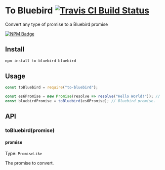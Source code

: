 # To Bluebird [![Travis CI Build Status](https://img.shields.io/travis/com/Richienb/to-bluebird/master.svg?style=for-the-badge)](https://travis-ci.com/Richienb/to-bluebird)

Convert any type of promise to a Bluebird promise

[![NPM Badge](https://nodei.co/npm/to-bluebird.png)](https://npmjs.com/package/to-bluebird)

## Install

```sh
npm install to-bluebird bluebird
```

## Usage

```js
const toBluebird = require("to-bluebird");

const es6Promise = new Promise(resolve => resolve("Hello World!")); // Regular native promise.
const bluebirdPromise = toBluebird(es6Promise); // Bluebird promise.
```

## API

### toBluebird(promise)

#### promise

Type: `PromiseLike`

The promise to convert.
